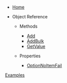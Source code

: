 - [Home](/ "VBA-ExtendedDictionary")
- Object Reference

  - Methods
    - [Add](ObjectReference/Methods/Add.md "VBA-ExtendedDictionary - Methods - Add")
    - [AddBulk](ObjectReference/Methods/AddBulk.md "VBA-ExtendedDictionary - Methods - Addbulk")
    - [GetValue](ObjectReference/Methods/GetValue.md "VBA-ExtendedDictionary - Methods - Getvalue")

  - Properties
    - [OptionNoItemFail](ObjectReference/Properties/OptionNoItemFail.md "VBA-ExtendedDictionary - Properties - OptionNoItemFail")
 
[Examples](/)